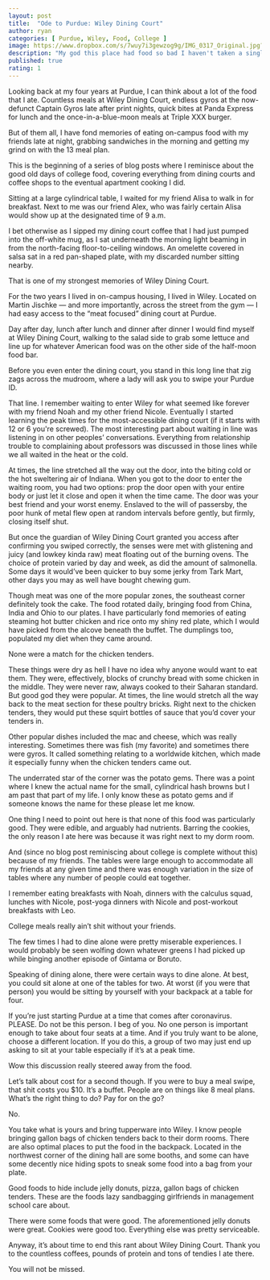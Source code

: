 ```yaml
---
layout: post
title:  "Ode to Purdue: Wiley Dining Court"
author: ryan
categories: [ Purdue, Wiley, Food, College ]
image: https://www.dropbox.com/s/7wuy7i3gewzog9g/IMG_0317_Original.jpg?raw=1
description: "My god this place had food so bad I haven't taken a single pic of it."
published: true
rating: 1
---
```


Looking back at my four years at Purdue, I can think about a lot of the food that I ate. Countless meals at Wiley Dining Court, endless gyros at the now-defunct Captain Gyros late after print nights, quick bites at Panda Express for lunch and the once-in-a-blue-moon meals at Triple XXX burger.

But of them all, I have fond memories of eating on-campus food with my friends late at night, grabbing sandwiches in the morning and getting my grind on with the 13 meal plan.

This is the beginning of a series of blog posts where I reminisce about the good old days of college food, covering everything from dining courts and coffee shops to the eventual apartment cooking I did.

Sitting at a large cylindrical table, I waited for my friend Alisa to walk in for breakfast. Next to me was our friend Alex, who was fairly certain Alisa would show up at the designated time of 9 a.m.

I bet otherwise as I sipped my dining court coffee that I had just pumped into the off-white mug, as I sat underneath the morning light beaming in from the north-facing floor-to-ceiling windows. An omelette covered in salsa sat in a red pan-shaped plate, with my discarded number sitting nearby.

That is one of my strongest memories of Wiley Dining Court.

For the two years I lived in on-campus housing, I lived in Wiley. Located on Martin Jischke — and more importantly, across the street from the gym — I had easy access to the “meat focused” dining court at Purdue.

Day after day, lunch after lunch and dinner after dinner I would find myself at Wiley Dining Court, walking to the salad side to grab some lettuce and line up for whatever American food was on the other side of the half-moon food bar.

Before you even enter the dining court, you stand in this long line that zig zags across the mudroom, where a lady will ask you to swipe your Purdue ID.

That line. I remember waiting to enter Wiley for what seemed like forever with my friend Noah and my other friend Nicole. Eventually I started learning the peak times for the most-accessible dining court (if it starts with 12 or 6 you're screwed). The most interesting part about waiting in line was listening in on other peoples’ conversations. Everything from relationship trouble to complaining about professors was discussed in those lines while we all waited in the heat or the cold.

At times, the line stretched all the way out the door, into the biting cold or the hot sweltering air of Indiana. When you got to the door to enter the waiting room, you had two options: prop the door open with your entire body or just let it close and open it when the time came. The door was your best friend and your worst enemy. Enslaved  to the will of passersby, the poor hunk of metal flew open at random intervals before gently, but firmly, closing itself shut.

But once the guardian of Wiley Dining Court granted you access after confirming you swiped correctly, the senses were met with glistening and juicy (and lowkey kinda raw) meat floating out of the burning ovens. The choice of protein varied by day and week, as did the amount of salmonella. Some days it would’ve been quicker to buy some jerky from Tark Mart, other days you may as well have bought chewing gum.

Though meat was one of the more popular zones, the southeast corner definitely took the cake. The food rotated daily, bringing food from China, India and Ohio to our plates. I have particularly fond memories of eating steaming hot butter chicken and rice onto my shiny red plate, which I would have picked from the alcove beneath the buffet. The dumplings too, populated my diet when they came around.

None were a match for the chicken tenders.

These things were dry as hell I have no idea why anyone would want to eat them. They were, effectively, blocks of crunchy bread with some chicken in the middle. They were never raw, always cooked to their Saharan standard. But good god they were popular. At times, the line would stretch all the way back to the meat section for these poultry bricks. Right next to the chicken tenders, they would put these squirt bottles of sauce that you’d cover your tenders in.

Other popular dishes included the mac and cheese, which was really interesting. Sometimes there was fish (my favorite) and sometimes there were gyros. It called something relating to a worldwide kitchen, which made it especially funny when the chicken tenders came out.

The underrated star of the corner was the potato gems. There was a point where I knew the actual name for the small, cylindrical hash browns but I am past that part of my life. I only know these as potato gems and if someone knows the name for these please let me know.

One thing I need to point out here is that none of this food was particularly good. They were edible, and arguably had nutrients. Barring the cookies, the only reason I ate here was because it was right next to my dorm room.

And (since no blog post reminiscing about college is complete without this) because of my friends. The tables were large enough to accommodate all my friends at any given time and there was enough variation in the size of tables where any number of people could eat together.

I remember eating breakfasts with Noah, dinners with the calculus squad, lunches with Nicole, post-yoga dinners with Nicole and post-workout breakfasts with Leo.

College meals really ain’t shit without your friends.

The few times I had to dine alone were pretty miserable experiences. I would probably be seen wolfing down whatever greens I had picked up while binging another episode of Gintama or Boruto.

Speaking of dining alone, there were certain ways to dine alone. At best, you could sit alone at one of the tables for two. At worst (if you were that person) you would be sitting by yourself with your backpack at a table for four.

If you’re just starting Purdue at a time that comes after coronavirus. PLEASE. Do not be this person. I beg of you. No one person is important enough to take about four seats at a time. And if you truly want to be alone, choose a different location. If you do this, a group of two may just end up asking to sit at your table especially if it’s at a peak time.

Wow this discussion really steered away from the food.

Let’s talk about cost for a second though. If you were to buy a meal swipe, that shit costs you $10. It’s a buffet. People are on things like 8 meal plans. What’s the right thing to do? Pay for on the go?

No.

You take what is yours and bring tupperware into Wiley. I know people bringing gallon bags of chicken tenders back to their dorm rooms. There are also optimal places to put the food in the backpack. Located in the northwest corner of the dining hall are some booths, and some can have some decently nice hiding spots to sneak some food into a bag from your plate.

Good foods to hide include jelly donuts, pizza, gallon bags of chicken tenders. These are the foods lazy sandbagging girlfriends in management school care about.

There were some foods that were good. The aforementioned jelly donuts were great. Cookies were good too. Everything else was pretty serviceable.

Anyway, it’s about time to end this rant about Wiley Dining Court. Thank you to the countless coffees, pounds of protein and tons of tendies I ate there.

You will not be missed.
